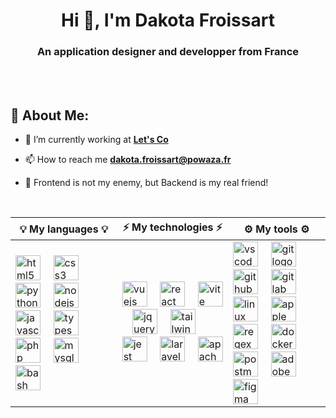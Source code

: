 <h1 align="center">Hi 👋, I'm Dakota Froissart</h1>
<h3 align="center">An application designer and developper from France</h3>

</br>
</br>

<h2 align="left">💫 About Me:</h2>

- 🔭 I’m currently working at **[Let's Co](https://www.letsco.co/)**

- 📫 How to reach me **dakota.froissart@powaza.fr**

- 📌 Frontend is not my enemy, but Backend is my real friend!

</br>
<table>
  <thead>
    <tr>
      <th scope="col">💡 My languages 💡</th>
      <th scope="col">⚡ My technologies ⚡</th>
      <th scope="col">⚙️ My tools ⚙️</th>
    </tr>
  </thead>
  <tbody>
    <tr>
      <td align="left">
        <img src="https://skillicons.dev/icons?i=html" height="40" alt="html5 logo"  />
        <img width="12" />
        <img src="https://skillicons.dev/icons?i=css" height="40" alt="css3 logo"  />
        <img width="12" />
        <img src="https://skillicons.dev/icons?i=py" height="40" alt="python logo"  />
        <img width="12" />
        <img src="https://skillicons.dev/icons?i=nodejs" height="40" alt="nodejs logo"  />
        <img width="12" />
        <img src="https://skillicons.dev/icons?i=js" height="40" alt="javascript logo"  />
        <img width="12" />
        <img src="https://skillicons.dev/icons?i=ts" height="40" alt="typescript logo"  />
        <img width="12" />
        <img src="https://skillicons.dev/icons?i=php" height="40" alt="php logo"  />
        <img width="12" />
        <img src="https://skillicons.dev/icons?i=mysql" height="40" alt="mysql logo"  />
        <img width="12" />
        <img src="https://skillicons.dev/icons?i=bash" height="40" alt="bash logo"  />
      </td>
      <td align="left">
        <img src="https://skillicons.dev/icons?i=vue" height="40" alt="vuejs logo"  />
        <img width="12" />
        <img src="https://skillicons.dev/icons?i=react" height="40" alt="react logo"  />
        <img width="12" />
        <img src="https://skillicons.dev/icons?i=vite" height="40" alt="vite logo"  />
        <img width="12" />
        <img src="https://skillicons.dev/icons?i=jquery" height="40" alt="jquery logo"  />
        <img width="12" />
        <img src="https://skillicons.dev/icons?i=tailwind" height="40" alt="tailwindcss logo"  />
        <img width="12" />
        <img src="https://skillicons.dev/icons?i=jest" height="40" alt="jest logo"  />
        <img width="12" />
        <img src="https://skillicons.dev/icons?i=laravel" height="40" alt="laravel logo"  />
        <img width="12" />
        <img src="https://cdn.jsdelivr.net/gh/devicons/devicon/icons/apache/apache-original.svg" height="40" alt="apache logo"  />
      </td>
      <td align="left">
        <img src="https://skillicons.dev/icons?i=vscode" height="40" alt="vscode logo"  />
        <img width="12" />
        <img src="https://skillicons.dev/icons?i=git" height="40" alt="git logo"  />
        <img width="12" />
        <img src="https://skillicons.dev/icons?i=github" height="40" alt="github logo"  />
        <img width="12" />
        <img src="https://skillicons.dev/icons?i=gitlab" height="40" alt="gitlab logo"  />
        <img width="12" />
        <img src="https://skillicons.dev/icons?i=linux" height="40" alt="linux logo"  />
        <img width="12" />
        <img src="https://cdn.jsdelivr.net/gh/devicons/devicon/icons/apple/apple-original.svg" height="40" alt="apple logo"  />
        <img width="12" />
        <img src="https://skillicons.dev/icons?i=regex" height="40" alt="regex logo"  />
        <img width="12" />
        <img src="https://skillicons.dev/icons?i=docker" height="40" alt="docker logo"  />
        <img width="12" />
        <img src="https://skillicons.dev/icons?i=postman" height="40" alt="postman logo"  />
        <img width="12" />
        <img src="https://skillicons.dev/icons?i=ps" height="40" alt="adobephotoshop logo"  />
        <img width="12" />
        <img src="https://skillicons.dev/icons?i=figma" height="40" alt="figma logo"  />
      </td>
    </tr>
  </tbody>
</table>

